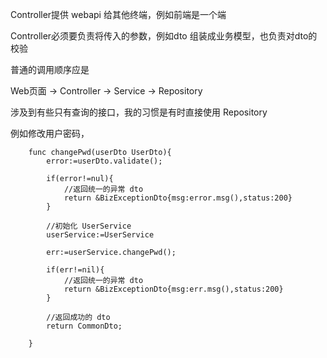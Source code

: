 Controller提供 webapi 给其他终端，例如前端是一个端


Controller必须要负责将传入的参数，例如dto 组装成业务模型，也负责对dto的校验


普通的调用顺序应是

Web页面 -> Controller -> Service -> Repository

涉及到有些只有查询的接口，我的习惯是有时直接使用 Repository 

例如修改用户密码，

        func changePwd(userDto UserDto){
            error:=userDto.validate();
            
            if(error!=nul){
                //返回统一的异常 dto
                return &BizExceptionDto{msg:error.msg(),status:200}
            }
            
            //初始化 UserService
            userService:=UserService
            
            err:=userService.changePwd();
            
            if(err!=nil){
                //返回统一的异常 dto
                return &BizExceptionDto{msg:err.msg(),status:200}
            }
            
            //返回成功的 dto
            return CommonDto;
            
        }